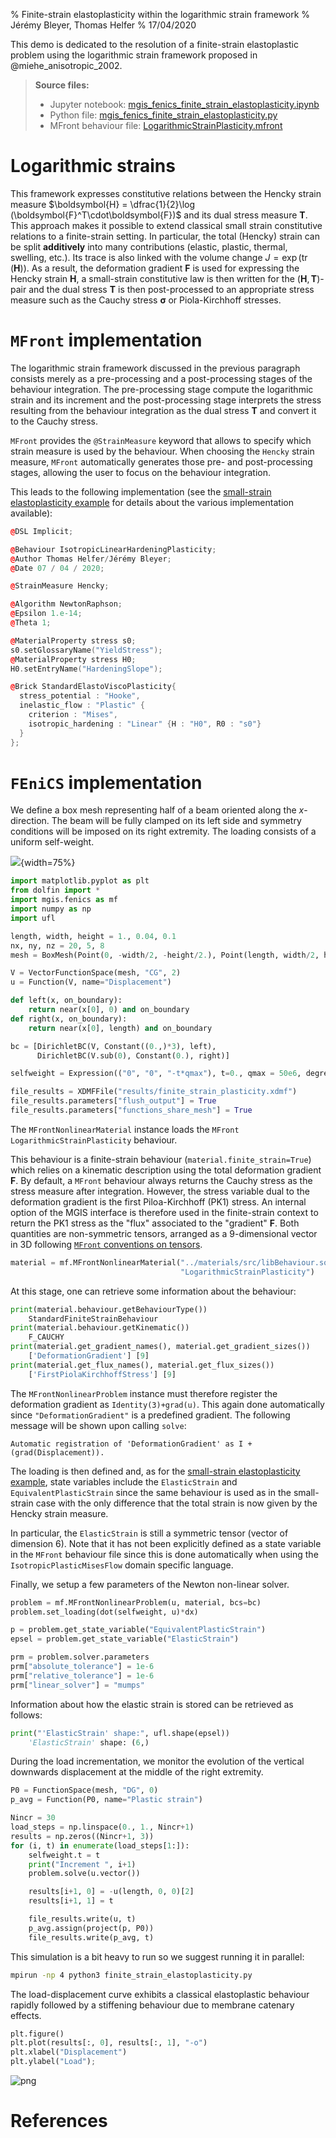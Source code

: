 % Finite-strain elastoplasticity within the logarithmic strain framework
% Jérémy Bleyer, Thomas Helfer
% 17/04/2020

This demo is dedicated to the resolution of a finite-strain
elastoplastic problem using the logarithmic strain framework proposed in
@miehe_anisotropic_2002.

> **Source files:**
>
> * Jupyter notebook: [mgis_fenics_finite_strain_elastoplasticity.ipynb](https://gitlab.enpc.fr/navier-fenics/mgis-fenics-demos/raw/master/demos/finite_strain_elastoplasticity/mgis_fenics_finite_strain_elastoplasticity.ipynb)
> * Python file: [mgis_fenics_finite_strain_elastoplasticity.py](https://gitlab.enpc.fr/navier-fenics/mgis-fenics-demos/raw/master/demos/finite_strain_elastoplasticity/mgis_fenics_finite_strain_elastoplasticity.py)
> * MFront behaviour file: [LogarithmicStrainPlasticity.mfront](https://gitlab.enpc.fr/navier-fenics/mgis-fenics-demos/raw/master/demos/finite_strain_elastoplasticity/LogarithmicStrainPlasticity.mfront)

# Logarithmic strains 

This framework expresses constitutive relations between the Hencky
strain measure $\boldsymbol{H} = \dfrac{1}{2}\log
(\boldsymbol{F}^T\cdot\boldsymbol{F})$ and its dual stress measure
$\boldsymbol{T}$. This approach makes it possible to extend classical
small strain constitutive relations to a finite-strain setting. In
particular, the total (Hencky) strain can be split **additively** into
many contributions (elastic, plastic, thermal, swelling, etc.). Its
trace is also linked with the volume change
$J=\exp(\operatorname{tr}(\boldsymbol{H}))$. As a result, the
deformation gradient $\boldsymbol{F}$ is used for expressing the Hencky
strain $\boldsymbol{H}$, a small-strain constitutive law is then written
for the $(\boldsymbol{H},\boldsymbol{T})$-pair and the dual stress
$\boldsymbol{T}$ is then post-processed to an appropriate stress measure
such as the Cauchy stress $\boldsymbol{\sigma}$ or Piola-Kirchhoff
stresses.

# `MFront` implementation

The logarithmic strain framework discussed in the previous paragraph
consists merely as a pre-processing and a post-processing stages of the
behaviour integration. The pre-processing stage compute the logarithmic
strain and its increment and the post-processing stage interprets the
stress resulting from the behaviour integration as the dual stress
$\boldsymbol{T}$ and convert it to the Cauchy stress.

`MFront` provides the `@StrainMeasure` keyword that allows to specify
which strain measure is used by the behaviour. When choosing the
`Hencky` strain measure, `MFront` automatically generates those pre- and
post-processing stages, allowing the user to focus on the behaviour
integration.

This leads to the following implementation (see the [small-strain
elastoplasticity
example](mgis_fenics_small_strain_elastoplasticity.html) for details
about the various implementation available):

```cpp
@DSL Implicit;

@Behaviour IsotropicLinearHardeningPlasticity;
@Author Thomas Helfer/Jérémy Bleyer;
@Date 07 / 04 / 2020;

@StrainMeasure Hencky;

@Algorithm NewtonRaphson;
@Epsilon 1.e-14;
@Theta 1;

@MaterialProperty stress s0;
s0.setGlossaryName("YieldStress");
@MaterialProperty stress H0;
H0.setEntryName("HardeningSlope");

@Brick StandardElastoViscoPlasticity{
  stress_potential : "Hooke",
  inelastic_flow : "Plastic" {
    criterion : "Mises",
    isotropic_hardening : "Linear" {H : "H0", R0 : "s0"}
  }
};
```

# `FEniCS` implementation

We define a box mesh representing half of a beam oriented along the
$x$-direction. The beam will be fully clamped on its left side and
symmetry conditions will be imposed on its right extremity. The loading
consists of a uniform self-weight.


![](img/finite_strain_plasticity_solution.png){width=75%}

```python
import matplotlib.pyplot as plt
from dolfin import *
import mgis.fenics as mf
import numpy as np
import ufl

length, width, height = 1., 0.04, 0.1
nx, ny, nz = 20, 5, 8
mesh = BoxMesh(Point(0, -width/2, -height/2.), Point(length, width/2, height/2.), nx, ny, nz)

V = VectorFunctionSpace(mesh, "CG", 2)
u = Function(V, name="Displacement")

def left(x, on_boundary):
    return near(x[0], 0) and on_boundary
def right(x, on_boundary):
    return near(x[0], length) and on_boundary

bc = [DirichletBC(V, Constant((0.,)*3), left),
      DirichletBC(V.sub(0), Constant(0.), right)]

selfweight = Expression(("0", "0", "-t*qmax"), t=0., qmax = 50e6, degree=0)

file_results = XDMFFile("results/finite_strain_plasticity.xdmf")
file_results.parameters["flush_output"] = True
file_results.parameters["functions_share_mesh"] = True
```

The `MFrontNonlinearMaterial` instance loads the `MFront`
`LogarithmicStrainPlasticity` behaviour.

This behaviour is a finite-strain behaviour
(`material.finite_strain=True`) which relies on a kinematic description
using the total deformation gradient $\boldsymbol{F}$. By default, a
`MFront` behaviour always returns the Cauchy stress as the stress
measure after integration. However, the stress variable dual to the
deformation gradient is the first Piloa-Kirchhoff (PK1) stress. An
internal option of the MGIS interface is therefore used in the
finite-strain context to return the PK1 stress as the "flux" associated
to the "gradient" $\boldsymbol{F}$. Both quantities are non-symmetric
tensors, arranged as a 9-dimensional vector in 3D following [`MFront`
conventions on tensors](http://tfel.sourceforge.net/tensors.html).


```python
material = mf.MFrontNonlinearMaterial("../materials/src/libBehaviour.so",
                                      "LogarithmicStrainPlasticity")
```

At this stage, one can retrieve some information about the behaviour:

```python
print(material.behaviour.getBehaviourType())
    StandardFiniteStrainBehaviour
print(material.behaviour.getKinematic())
    F_CAUCHY
print(material.get_gradient_names(), material.get_gradient_sizes())
    ['DeformationGradient'] [9]
print(material.get_flux_names(), material.get_flux_sizes())
    ['FirstPiolaKirchhoffStress'] [9]
```

The `MFrontNonlinearProblem` instance must therefore register the
deformation gradient as `Identity(3)+grad(u)`. This again done
automatically since `"DeformationGradient"` is a predefined gradient.
The following message will be shown upon calling `solve`:

```
Automatic registration of 'DeformationGradient' as I + (grad(Displacement)).
```

The loading is then defined and, as for the [small-strain
elastoplasticity
example](mgis_fenics_small_strain_elastoplasticity.html), state
variables include the `ElasticStrain` and `EquivalentPlasticStrain`
since the same behaviour is used as in the small-strain case with the
only difference that the total strain is now given by the Hencky strain
measure.

In particular, the `ElasticStrain` is still a symmetric tensor (vector
of dimension 6). Note that it has not been explicitly defined as a state
variable in the `MFront` behaviour file since this is done automatically
when using the `IsotropicPlasticMisesFlow` domain specific language.

Finally, we setup a few parameters of the Newton non-linear solver.

```python
problem = mf.MFrontNonlinearProblem(u, material, bcs=bc)
problem.set_loading(dot(selfweight, u)*dx)

p = problem.get_state_variable("EquivalentPlasticStrain")
epsel = problem.get_state_variable("ElasticStrain")

prm = problem.solver.parameters
prm["absolute_tolerance"] = 1e-6
prm["relative_tolerance"] = 1e-6
prm["linear_solver"] = "mumps"
```

Information about how the elastic strain is stored can be retrieved as
follows:

```python
print("'ElasticStrain' shape:", ufl.shape(epsel))
    'ElasticStrain' shape: (6,)
```

During the load incrementation, we monitor the evolution of the vertical
downwards displacement at the middle of the right extremity.

```python
P0 = FunctionSpace(mesh, "DG", 0)
p_avg = Function(P0, name="Plastic strain")

Nincr = 30
load_steps = np.linspace(0., 1., Nincr+1)
results = np.zeros((Nincr+1, 3))
for (i, t) in enumerate(load_steps[1:]):
    selfweight.t = t
    print("Increment ", i+1)
    problem.solve(u.vector())

    results[i+1, 0] = -u(length, 0, 0)[2]
    results[i+1, 1] = t

    file_results.write(u, t)
    p_avg.assign(project(p, P0))
    file_results.write(p_avg, t)
```

This simulation is a bit heavy to run so we suggest running it in parallel:

```bash
mpirun -np 4 python3 finite_strain_elastoplasticity.py
```

The load-displacement curve exhibits a classical elastoplastic behaviour
rapidly followed by a stiffening behaviour due to membrane catenary
effects.


```python
plt.figure()
plt.plot(results[:, 0], results[:, 1], "-o")
plt.xlabel("Displacement")
plt.ylabel("Load");
```

![png](mgis_fenics_finite_strain_elastoplasticity_files/mgis_fenics_finite_strain_elastoplasticity_9_0.png)

# References